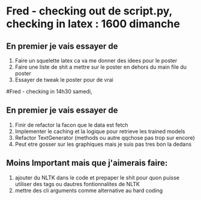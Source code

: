 # Fred - checking out de script.py, checking in latex : 1600 dimanche
## En premier je vais essayer de 
1. Faire un squelette latex ca va me donner des idees pour le poster
2. Faire une liste de shit a mettre sur le poster en dehors du main file du poster
3. Essayer de tweak le poster pour de vrai 


#Fred - checking in 14h30 samedi, 
## En premier je vais essayer de 
1. Finir de refactor la facon que le data est fetch
2. Implementer le caching et la logique pour retrieve les trained models
3. Refactor TextGenerator (methods ou autre qqchose pas trop sur encore)
4. Peut etre gosser sur les graphiques mais je suis pas tres bon la dedans
## Moins Important mais que j'aimerais faire:
1. ajouter du NLTK dans le code et prepaper le shit pour quon puisse utiliser des tags ou dautres fontionnalites de NLTK
2. mettre des cli arguments comme alternative au hard coding


